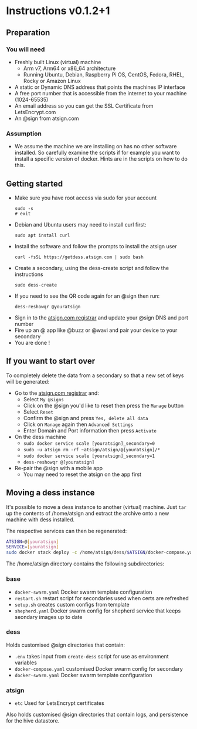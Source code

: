 # Instructions v0.1.2+1

## Preparation
### You will need
- Freshly built Linux (virtual) machine
  - Arm v7, Arm64 or x86_64 architecture
  - Running Ubuntu, Debian, Raspberry Pi OS, CentOS, Fedora, RHEL, Rocky or
   Amazon Linux
- A static or Dynamic DNS address that points the machines IP interface
- A free port number that is accessible from the internet to your machine 
(1024-65535)
- An email address so you can get the SSL Certificate from LetsEncrypt.com
- An @sign from atsign.com

### Assumption
- We assume the machine we are installing on has no other software installed.
So carefully examine the scripts if for example you want to install a
specific version of docker. Hints are in the scripts on how to do this.

## Getting started
- Make sure you have root access via sudo for your account
  ```
  sudo -s
  # exit
  ```
- Debian and Ubuntu users may need to install curl first:
  ```
  sudo apt install curl
  ```
- Install the software and follow the prompts to install the atsign user
  ```
  curl -fsSL https://getdess.atsign.com | sudo bash
  ```
- Create a secondary, using the dess-create script and follow the instructions
  ```
  sudo dess-create
  ```
- If you need to see the QR code again for an @sign then run:
  ```
  dess-reshowqr @youratsign
  ```
- Sign in to the [atsign.com registrar](https://my.atsign.com) and update
your @sign DNS and port number
- Fire up an @ app like @buzz or @wavi and pair your device to your secondary
- You are done !

## If you want to start over

To completely delete the data from a secondary so that a new set of keys will
be generated:

- Go to the [atsign.com registrar](https://my.atsign.com) and:
  - Select `My @signs`
  - Click on the @sign you'd like to reset then press the `Manage` button
  - Select `Reset`
  - Confirm the @sign and press `Yes, delete all data`
  - Click on `Manage` again then `Advanced Settings`
  - Enter Domain and Port information then press `Activate`
- On the dess machine
  - `sudo docker service scale [youratsign]_secondary=0`
  - `sudo -u atsign rm -rf ~atsign/atsign/@[youratsign]/*`
  - `sudo docker service scale [youratsign]_secondary=1`
  - `dess-reshowqr @[youratsign]`
- Re-pair the @sign with a mobile app
  - You may need to reset the atsign on the app first

## Moving a dess instance

It's possible to move a dess instance to another (virtual) machine.
Just `tar` up the contents of /home/atsign and extract the archive
onto a new machine with dess installed.

The respective services can then be regenerated:

```bash
ATSIGN=@[youratsign]
SERVICE=[youratsign]
sudo docker stack deploy -c /home/atsign/dess/$ATSIGN/docker-compose.yaml $SERVICE
```

The /home/atsign directory contains the following subdirectories:

### base

- `docker-swarm.yaml` Docker swarm template configuration
- `restart.sh` restart script for secondaries used when certs are refreshed
- `setup.sh` creates custom configs from template
- `shepherd.yaml` Docker swarm config for shepherd service that keeps
seondary images up to date

### dess

Holds customised @sign directories that contain:

- `.env` takes input from `create-dess` script for use as environment variables
- `docker-compose.yaml` customised Docker swarm config for secondary
- `docker-swarm.yaml` Docker swarm template configuration

### atsign

- `etc` Used for LetsEncrypt certificates

Also holds customised @sign directories that contain logs, and persistence for
the hive datastore.